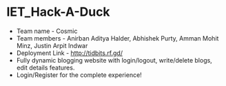 # IET_Hack-A-Duck
* Team name - Cosmic
* Team members - Anirban Aditya Halder, Abhishek Purty, Amman Mohit Minz, Justin Arpit Indwar
* Deployment Link - http://tidbits.rf.gd/
* Fully dynamic blogging website with login/logout, write/delete blogs, edit details features.
* Login/Register for the complete experience!
            
